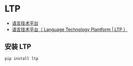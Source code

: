 # LTP

- [语言技术平台](http://ltp.ai/)
- [语言技术平台（ Language Technology Plantform | LTP ）](http://ltp.ai/download.html)

## 安装 LTP

```c#
pip install ltp
```
